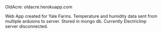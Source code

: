 OldAcre:
oldacre.herokuapp.com

Web App created for Yale Farms. Temperature and humidity data sent from multiple arduions to server. Stored in mongo db.
Currently ElectricImp server disconnected.
